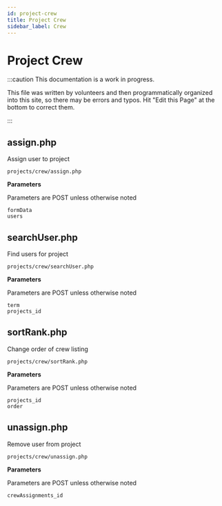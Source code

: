```yaml
---
id: project-crew
title: Project Crew
sidebar_label: Crew
---
```


# Project Crew 

:::caution This documentation is a work in progress.

This file was written by volunteers and then programmatically organized into this site, so there may be errors and typos. Hit "Edit this Page" at the bottom to correct them.

:::

## assign.php

Assign user to project
```
projects/crew/assign.php
```

 **Parameters**

Parameters are POST unless otherwise noted

```
formData
users
```

## searchUser.php

Find users for project
```
projects/crew/searchUser.php
```

 **Parameters**

Parameters are POST unless otherwise noted

```
term
projects_id
```

## sortRank.php

Change order of crew listing
```
projects/crew/sortRank.php
```

 **Parameters**

Parameters are POST unless otherwise noted

```
projects_id
order
```

## unassign.php

Remove user from project
```
projects/crew/unassign.php
```

 **Parameters**

Parameters are POST unless otherwise noted

```
crewAssignments_id
```

